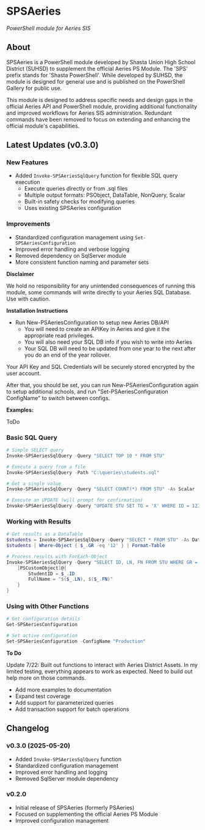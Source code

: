 # SPSAeries

*PowerShell module for Aeries SIS*

## About

SPSAeries is a PowerShell module developed by Shasta Union High School District (SUHSD) to supplement the official Aeries PS Module. The 'SPS' prefix stands for 'Shasta PowerShell'. While developed by SUHSD, the module is designed for general use and is published on the PowerShell Gallery for public use.

This module is designed to address specific needs and design gaps in the official Aeries API and PowerShell module, providing additional functionality and improved workflows for Aeries SIS administration. Redundant commands have been removed to focus on extending and enhancing the official module's capabilities.

## Latest Updates (v0.3.0)

### New Features
- Added `Invoke-SPSAeriesSqlQuery` function for flexible SQL query execution
  - Execute queries directly or from .sql files
  - Multiple output formats: PSObject, DataTable, NonQuery, Scalar
  - Built-in safety checks for modifying queries
  - Uses existing SPSAeries configuration

### Improvements
- Standardized configuration management using `Set-SPSAeriesConfiguration`
- Improved error handling and verbose logging
- Removed dependency on SqlServer module
- More consistent function naming and parameter sets

**Disclaimer**

We hold no responsibility for any unintended consequences of running this module, some commands will write directly to your Aeries SQL Database. Use with caution.

**Installation Instructions**

* Run New-PSAeriesConfiguration to setup new Aeries DB/API
  * You will need to create an APIKey in Aeries and give it the appropriate read privileges.
  * You will also need your SQL DB info if you wish to write into Aeries
  * Your SQL DB will need to be updated from one year to the next after you do an end of the year rollover.

Your API Key and SQL Credentials will be securely stored encrypted by the user account.

After that, you should be set, you can run New-PSAeriesConfiguration again to setup additional schools, and run "Set-PSAeriesConfiguration ConfigName" to switch between configs.

**Examples:**

ToDo

### Basic SQL Query
```powershell
# Simple SELECT query
Invoke-SPSAeriesSqlQuery -Query "SELECT TOP 10 * FROM STU"

# Execute a query from a file
Invoke-SPSAeriesSqlQuery -Path "C:\queries\students.sql"

# Get a single value
Invoke-SPSAeriesSqlQuery -Query "SELECT COUNT(*) FROM STU" -As Scalar

# Execute an UPDATE (will prompt for confirmation)
Invoke-SPSAeriesSqlQuery -Query "UPDATE STU SET TG = 'X' WHERE ID = 12345" -Force
```

### Working with Results
```powershell
# Get results as a DataTable
$students = Invoke-SPSAeriesSqlQuery -Query "SELECT * FROM STU" -As DataTable
$students | Where-Object { $_.GR -eq '12' } | Format-Table

# Process results with ForEach-Object
Invoke-SPSAeriesSqlQuery -Query "SELECT ID, LN, FN FROM STU WHERE GR = '12'" | ForEach-Object {
    [PSCustomObject]@{
        StudentID = $_.ID
        FullName = "$($_.LN), $($_.FN)"
    }
}
```

### Using with Other Functions
```powershell
# Get configuration details
Get-SPSAeriesConfiguration

# Set active configuration
Set-SPSAeriesConfiguration -ConfigName "Production"
```

**To Do**

Update 7/22: Built out functions to interact with Aeries District Assets. In my limited testing, everything appears to work as expected. Need to build out help more on those commands.

- Add more examples to documentation
- Expand test coverage
- Add support for parameterized queries
- Add transaction support for batch operations

## Changelog

### v0.3.0 (2025-05-20)
- Added `Invoke-SPSAeriesSqlQuery` function
- Standardized configuration management
- Improved error handling and logging
- Removed SqlServer module dependency

### v0.2.0
- Initial release of SPSAeries (formerly PSAeries)
- Focused on supplementing the official Aeries PS Module
- Improved configuration management